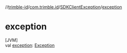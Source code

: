 //[trimble-id](../../../index.md)/[com.trimble.id](../index.md)/[SDKClientException](index.md)/[exception](exception.md)

# exception

[JVM]\
val [exception](exception.md): [Exception](https://docs.oracle.com/javase/8/docs/api/java/lang/Exception.html)
